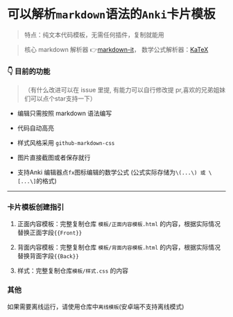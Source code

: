 # 可以解析`markdown`语法的`Anki`卡片模板
> 特点：纯文本代码模板，无需任何插件，复制就能用

> 核心 markdown 解析器 👉[markdown-it](https://github.com/markdown-it/markdown-it)，
> 数学公式解析器：[KaTeX](https://github.com/KaTeX/KaTeX)

### 👇 目前的功能
>（有什么改进可以在 issue 里提, 有能力可以自行修改提 pr,喜欢的兄弟姐妹们可以点个star支持一下）

- 编辑只需按照 markdown 语法编写

- 代码自动高亮

- 样式风格采用 `github-markdown-css`

- 图片直接截图或者保存就行

- 支持Anki 编辑器点`fx`图标编辑的数学公式 (公式实际存储为`\(...\) 或 \[...\]`的格式)

---

### 卡片模板创建指引

1. 正面内容模板：完整复制仓库 `模板/正面内容模板.html` 的内容，根据实际情况替换正面字段`{{Front}}`

2. 背面内容模板：完整复制仓库 `模板/背面内容模板.html` 的内容，根据实际情况替换背面字段`{{Back}}`

3. 样式：完整复制仓库`模板/样式.css` 的内容

### 其他
如果需要离线运行，请使用仓库中`离线模板`(安卓端不支持离线模式)
